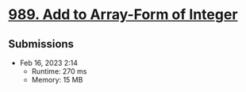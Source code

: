 # [989. Add to Array-Form of Integer](https://leetcode.com/problems/add-to-array-form-of-integer/)

## Submissions

- Feb 16, 2023 2:14
    - Runtime: 270 ms
    - Memory: 15 MB
